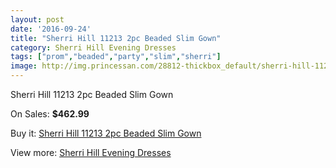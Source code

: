 ```yaml
---
layout: post
date: '2016-09-24'
title: "Sherri Hill 11213 2pc Beaded Slim Gown"
category: Sherri Hill Evening Dresses
tags: ["prom","beaded","party","slim","sherri"]
image: http://img.princessan.com/28812-thickbox_default/sherri-hill-11213-2pc-beaded-slim-gown.jpg
---
```

Sherri Hill 11213 2pc Beaded Slim Gown

On Sales: **$462.99**
<a href="https://www.princessan.com/en/13139-sherri-hill-11213-2pc-beaded-slim-gown.html"><amp-img layout="responsive" width="600" height="600" src="//img.princessan.com/28812-thickbox_default/sherri-hill-11213-2pc-beaded-slim-gown.jpg" alt="Sherri Hill 11213 2pc Beaded Slim Gown 0" /></a>
<a href="https://www.princessan.com/en/13139-sherri-hill-11213-2pc-beaded-slim-gown.html"><amp-img layout="responsive" width="600" height="600" src="//img.princessan.com/28813-thickbox_default/sherri-hill-11213-2pc-beaded-slim-gown.jpg" alt="Sherri Hill 11213 2pc Beaded Slim Gown 1" /></a>
<a href="https://www.princessan.com/en/13139-sherri-hill-11213-2pc-beaded-slim-gown.html"><amp-img layout="responsive" width="600" height="600" src="//img.princessan.com/28814-thickbox_default/sherri-hill-11213-2pc-beaded-slim-gown.jpg" alt="Sherri Hill 11213 2pc Beaded Slim Gown 2" /></a>
<a href="https://www.princessan.com/en/13139-sherri-hill-11213-2pc-beaded-slim-gown.html"><amp-img layout="responsive" width="600" height="600" src="//img.princessan.com/28815-thickbox_default/sherri-hill-11213-2pc-beaded-slim-gown.jpg" alt="Sherri Hill 11213 2pc Beaded Slim Gown 3" /></a>

Buy it: [Sherri Hill 11213 2pc Beaded Slim Gown](https://www.princessan.com/en/13139-sherri-hill-11213-2pc-beaded-slim-gown.html "Sherri Hill 11213 2pc Beaded Slim Gown")

View more: [Sherri Hill Evening Dresses](https://www.princessan.com/en/95- "Sherri Hill Evening Dresses")
